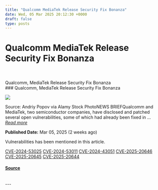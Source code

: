 ```yaml
---
title: "Qualcomm MediaTek Release Security Fix Bonanza"
date: Wed, 05 Mar 2025 20:12:30 +0000
draft: false
type: posts
---
```

# Qualcomm MediaTek Release Security Fix Bonanza

<br/>

<br/>
 Qualcomm, MediaTek Release Security Fix Bonanza 
<br/>
### Qualcomm, MediaTek Release Security Fix Bonanza

![](https://upload.cvefeed.io/news/33681/thumbnail.jpg)

Source: Andriy Popov via Alamy Stock PhotoNEWS BRIEFQualcomm and MediaTek, two semiconductor companies, have disclosed and patched several open vulnerabilities, some of which had already been fixed in ... [_Read more_](https://www.darkreading.com/remote-workforce/qualcomm-mediatek-security-fix-bonanza)

**Published Date:** Mar 05, 2025 (2 weeks ago)

Vulnerabilities has been mentioned in this article.

[CVE-2024-53025](https://cvefeed.io/vuln/detail/CVE-2024-53025) [CVE-2024-53011](https://cvefeed.io/vuln/detail/CVE-2024-53011) [CVE-2024-43051](https://cvefeed.io/vuln/detail/CVE-2024-43051) [CVE-2025-20646](https://cvefeed.io/vuln/detail/CVE-2025-20646) [CVE-2025-20645](https://cvefeed.io/vuln/detail/CVE-2025-20645) [CVE-2025-20644](https://cvefeed.io/vuln/detail/CVE-2025-20644)

#### [Source](https://www.darkreading.com/remote-workforce/qualcomm-mediatek-security-fix-bonanza)

<br/>
---
